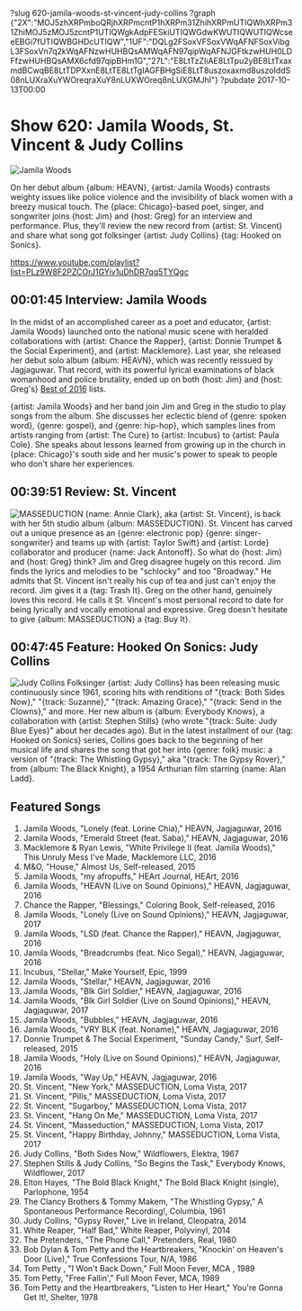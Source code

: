 ?slug 620-jamila-woods-st-vincent-judy-collins
?graph {"2X":"MOJ5zhXRPmboQRjhXRPmcntP1hXRPm31ZhihXRPmUTIQWhXRPm31ZhiMOJ5zMOJ5zcntP1UTIQWgkAdpFESkiUTIQWGdwKWUTIQWUTIQWcseeEBGi7fUTIQWBGHDcUTIQW","1UF":"DQLg2FSoxVFSoxVWqAFNFSoxVibgL3FSoxVn7q2kWqAFNzwHUHBQsAMWqAFN97qipWqAFNJGFtkzwHUH0LDFfzwHUHBQsAMX6cfd97qipBHm1G","27L":"E8LtTzZIiAE8LtTpu2yBE8LtTxaxmdBCwqBE8LtTDPXxnE8LtTE8LtTgIAGFBHgSiE8LtT8uszoxaxmd8uszoIddS08nLUXraXuYWOreqraXuY8nLUXWOreq8nLUXGMJhl"}
?pubdate 2017-10-13T00:00

# Show 620: Jamila Woods, St. Vincent & Judy Collins

![Jamila Woods](https://static.soundopinions.org/images/2017/jamilawoods_web.jpg)

On her debut album {album: HEAVN}, {artist: Jamila Woods} contrasts weighty issues like police violence and the invisibility of black women with a breezy musical touch. The {place: Chicago}-based poet, singer, and songwriter joins {host: Jim} and {host: Greg} for an interview and performance. Plus, they'll review the new record from {artist: St. Vincent} and share what song got folksinger {artist: Judy Collins} {tag: Hooked on Sonics}.

https://www.youtube.com/playlist?list=PLz9W8F2PZCOrJ1GYiv1uDhDR7qq5TYQgc

## 00:01:45 Interview: Jamila Woods
In the midst of an accomplished career as a poet and educator, {artist: Jamila Woods} launched onto the national music scene with heralded collaborations with {artist: Chance the Rapper}, {artist: Donnie Trumpet & the Social Experiment}, and {artist: Macklemore}. Last year, she released her debut solo album {album: HEAVN}, which was recently reissued by Jagjaguwar. That record, with its powerful lyrical examinations of black womanhood and police brutality, ended up on both {host: Jim} and {host: Greg's} [Best of 2016](http://www.soundopinions.org/show/576/) lists.

{artist: Jamila Woods} and her band join Jim and Greg in the studio to play songs from the album. She discusses her eclectic blend of {genre: spoken word}, {genre: gospel}, and {genre: hip-hop}, which samples lines from artists ranging from {artist: The Cure} to {artist: Incubus} to {artist: Paula Cole}. She speaks about lessons learned from growing up in the church in {place: Chicago}'s south side and her music's power to speak to people who don't share her experiences.



## 00:39:51 Review: St. Vincent
![MASSEDUCTION](https://static.soundopinions.org/assets/620/1UF0.jpg)
{name: Annie Clark}, aka {artist: St. Vincent}, is back with her 5th studio album {album: MASSEDUCTION}. St. Vincent has carved out a unique presence as an {genre: electronic pop} {genre: singer-songwriter} and teams up with {artist: Taylor Swift} and {artist: Lorde} collaborator and producer {name: Jack Antonoff}. So what do {host: Jim} and {host: Greg} think? Jim and Greg disagree hugely on this record. Jim finds the lyrics and melodies to be "schlocky" and too "Broadway." He admits that St. Vincent isn't really his cup of tea and just can't enjoy the record. Jim gives it a {tag: Trash It}. Greg on the other hand, genuinely loves this record. He calls it St. Vincent's most personal record to date for being lyrically and vocally emotional and expressive. Greg doesn't hesitate to give {album: MASSEDUCTION} a {tag: Buy It}.


## 00:47:45 Feature: Hooked On Sonics: Judy Collins
![Judy Collins](https://static.soundopinions.org/assets/620/27L0.jpg)
Folksinger {artist: Judy Collins} has been releasing music continuously since 1961, scoring hits with renditions of "{track: Both Sides Now}," "{track: Suzanne}," "{track: Amazing Grace}," "{track: Send in the Clowns}," and more. Her new album is {album: Everybody Knows}, a collaboration with {artist: Stephen Stills} (who wrote "{track: Suite: Judy Blue Eyes}" about her decades ago). But in the latest installment of our {tag: Hooked on Sonics} series, Collins goes back to the beginning of her musical life and shares the song that got her into {genre: folk} music: a version of "{track: The Whistling Gypsy}," aka "{track: The Gypsy Rover}," from {album: The Black Knight}, a 1954 Arthurian film starring {name: Alan Ladd}.

## Featured Songs

1. Jamila Woods, "Lonely (feat. Lorine Chia)," HEAVN, Jagjaguwar, 2016
1. Jamila Woods, "Emerald Street (feat. Saba)," HEAVN, Jagjaguwar, 2016
1. Macklemore & Ryan Lewis, "White Privilege II (feat. Jamila Woods)," This Unruly Mess I've Made, Macklemore LLC, 2016
1. M&O, "House," Almost Us, Self-released, 2015
1. Jamila Woods, "my afropuffs," HEArt Journal, HEArt, 2016
1. Jamila Woods, "HEAVN (Live on Sound Opinions)," HEAVN, Jagjaguwar, 2016
1. Chance the Rapper, "Blessings," Coloring Book, Self-released, 2016
1. Jamila Woods, "Lonely (Live on Sound Opinions)," HEAVN, Jagjaguwar, 2017
1. Jamila Woods, "LSD (feat. Chance the Rapper)," HEAVN, Jagjaguwar, 2016
1. Jamila Woods, "Breadcrumbs (feat. Nico Segal)," HEAVN, Jagjaguwar, 2016
1. Incubus, "Stellar," Make Yourself, Epic, 1999
1. Jamila Woods, "Stellar," HEAVN, Jagjaguwar, 2016
1. Jamila Woods, "Blk Girl Soldier," HEAVN, Jagjaguwar, 2016
1. Jamila Woods, "Blk Girl Soldier (Live on Sound Opinions)," HEAVN, Jagjaguwar, 2017
1. Jamila Woods, "Bubbles," HEAVN, Jagjaguwar, 2016
1. Jamila Woods, "VRY BLK (feat. Noname)," HEAVN, Jagjaguwar, 2016
1. Donnie Trumpet & The Social Experiment, "Sunday Candy," Surf, Self-released, 2015
1. Jamila Woods, "Holy (Live on Sound Opinions)," HEAVN, Jagjaguwar, 2016
1. Jamila Woods, "Way Up," HEAVN, Jagjaguwar, 2016
1. St. Vincent, "New York," MASSEDUCTION, Loma Vista, 2017
1. St. Vincent, "Pills," MASSEDUCTION, Loma Vista, 2017
1. St. Vincent, "Sugarboy," MASSEDUCTION, Loma Vista, 2017
1. St. Vincent, "Hang On Me," MASSEDUCTION, Loma Vista, 2017
1. St. Vincent, "Masseduction," MASSEDUCTION, Loma Vista, 2017
1. St. Vincent, "Happy Birthday, Johnny," MASSEDUCTION, Loma Vista, 2017
1. Judy Collins, "Both Sides Now," Wildflowers, Elektra, 1967
1. Stephen Stills & Judy Collins, "So Begins the Task," Everybody Knows, Wildflower, 2017
1. Elton Hayes, "The Bold Black Knight," The Bold Black Knight (single), Parlophone, 1954
1. The Clancy Brothers & Tommy Makem, "The Whistling Gypsy," A Spontaneous Performance Recording!, Columbia, 1961
1. Judy Collins, "Gypsy Rover," Live in Ireland, Cleopatra, 2014
1. White Reaper, "Half Bad," White Reaper, Polyvinyl, 2014
1. The Pretenders, "The Phone Call," Pretenders, Real, 1980
1. Bob Dylan & Tom Petty and the Heartbreakers, "Knockin' on Heaven's Door (Live)," True Confessions Tour, N/A, 1986
1. Tom Petty , "I Won't Back Down," Full Moon Fever, MCA , 1989
1. Tom Petty, "Free Fallin'," Full Moon Fever, MCA, 1989
1. Tom Petty and the Heartbreakers, "Listen to Her Heart," You're Gonna Get It!, Shelter, 1978
